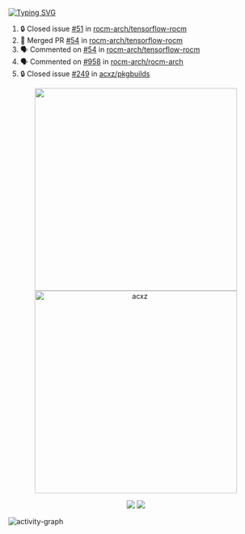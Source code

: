 [![Typing SVG](https://readme-typing-svg.herokuapp.com?size=16&color=AFFFA3&multiline=true&height=75&lines=contributing+to+robotics%2Fae%2Fml%2Fgpu;packaging+it+for+archlinux;ricer)](https://git.io/typing-svg)

<!--START_SECTION:activity-->
1. 🔒 Closed issue [#51](https://github.com/rocm-arch/tensorflow-rocm/issues/51) in [rocm-arch/tensorflow-rocm](https://github.com/rocm-arch/tensorflow-rocm)
2. 🎉 Merged PR [#54](https://github.com/rocm-arch/tensorflow-rocm/pull/54) in [rocm-arch/tensorflow-rocm](https://github.com/rocm-arch/tensorflow-rocm)
3. 🗣 Commented on [#54](https://github.com/rocm-arch/tensorflow-rocm/issues/54) in [rocm-arch/tensorflow-rocm](https://github.com/rocm-arch/tensorflow-rocm)
4. 🗣 Commented on [#958](https://github.com/rocm-arch/rocm-arch/issues/958) in [rocm-arch/rocm-arch](https://github.com/rocm-arch/rocm-arch)
5. 🔒 Closed issue [#249](https://github.com/acxz/pkgbuilds/issues/249) in [acxz/pkgbuilds](https://github.com/acxz/pkgbuilds)
<!--END_SECTION:activity-->

<p align="center">
  <img width="400em" src=https://github-readme-stats.vercel.app/api?username=acxz&include_all_commits=true&show_icons=true />
  <img width="400em" src="https://github-readme-streak-stats.herokuapp.com/?user=acxz&" alt="acxz" />
</p>

<p align="center">
  <img src=https://github-readme-stats.vercel.app/api/top-langs/?username=acxz&layout=compact />
  <img src=https://github-profile-trophy.vercel.app/?username=acxz&row=2&column=4 />
</p>

![activity-graph](https://github-readme-activity-graph.cyclic.app/graph?username=acxz&theme=aqua)
